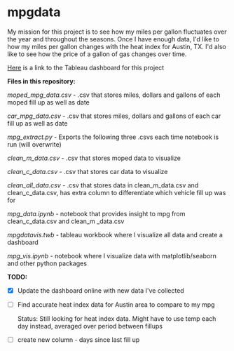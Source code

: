 # mpgdata

My mission for this project is to see how my miles per gallon fluctuates over the year and throughout the seasons. Once I have enough data, I'd like to how my miles per gallon changes with the heat index for Austin, TX. I'd also like to see how the price of a gallon of gas changes over time.

[Here](https://public.tableau.com/profile/ethan.fuerst#!/vizhome/mpgdatavis/Cardashboard) is a link to the Tableau dashboard for this project

**Files in this repository:**

*moped_mpg_data.csv* - .csv that stores miles, dollars and gallons of each moped fill up as well as date 

*car_mpg_data.csv* - .csv that stores miles, dollars and gallons of each car fill up as well as date 

*mpg_extract.py* - Exports the following three .csvs each time notebook is run (will overwrite)

*clean_m_data.csv* - .csv that stores moped data to visualize

*clean_c_data.csv* - .csv that stores car data to visualize

*clean_all_data.csv* - .csv that stores data in clean_m_data.csv and clean_c_data.csv, has extra column to differentiate which vehicle fill up was for

*mpg_data.ipynb* - notebook that provides insight to mpg from clean_c_data.csv and clean_m _data.csv 

*mpgdatavis.twb* - tableau workbook where I visualize all data and create a dashboard

*mpg_vis.ipynb* - notebook where I visualize data with matplotlib/seaborn and other python packages

**TODO:**

- [x] Update the dashboard online with new data I've collected

- [ ] Find accurate heat index data for Austin area to compare to my mpg

	Status: Still looking for heat index data. Might have to use temp each day instead, averaged over period between fillups

- [ ] create new column - days since last fill up

